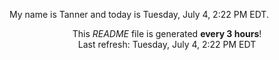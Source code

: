 My name is Tanner and today is Tuesday, July 4, 2:22 PM EDT.

<p align="center">This <i>README</i> file is generated <b>every 3 hours</b>!</br>Last refresh: Tuesday, July 4, 2:22 PM EDT<br /></p>
